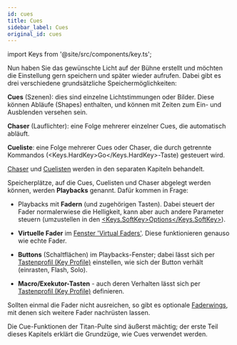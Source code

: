 ```yaml
---
id: cues
title: Cues
sidebar_label: Cues
original_id: cues
---
```


import Keys from '@site/src/components/key.ts';

Nun haben Sie das gewünschte Licht auf der Bühne erstellt und möchten
die Einstellung gern speichern und später wieder aufrufen. Dabei gibt es
drei verschiedene grundsätzliche Speichermöglichkeiten:

<strong>Cues</strong> (Szenen): dies sind einzelne Lichtstimmungen oder Bilder. Diese
können Abläufe (Shapes) enthalten, und können mit Zeiten zum Ein- und
Ausblenden versehen sein.

<strong>Chaser</strong> (Lauflichter): eine Folge mehrerer einzelner Cues, die
automatisch abläuft.

<strong>Cueliste</strong>: eine Folge mehrerer Cues oder Chaser, die durch getrennte
Kommandos (<Keys.HardKey>Go</Keys.HardKey>-Taste) gesteuert wird.

[Chaser](chases.md) und [Cuelisten](cue-lists.md) werden in den separaten 
Kapiteln behandelt.

Speicherplätze, auf die Cues, Cuelisten und Chaser abgelegt werden
können, werden <strong>Playbacks</strong> genannt. Dafür kommen in Frage:

-   Playbacks mit <strong>Fadern</strong> (und zugehörigen Tasten). Dabei steuert der
    Fader normalerwiese die Helligkeit, kann aber auch andere Parameter
    steuern (umzustellen in den [<Keys.SoftKey>Options</Keys.SoftKey>](cues/playback-options.md)).
	
-   <strong>Virtuelle Fader</strong> im [Fenster 'Virtual Faders'](running-the-show/playback-controls.md#virtuelle-fader). Diese funktionieren
    genauso wie echte Fader.

-   <strong>Buttons</strong> (Schaltflächen) im Playbacks-Fenster; dabei lässt sich per
    [Tastenprofil (Key Profile)](system-settings/key-profiles.md) einstellen, 
	wie sich der Button verhält (einrasten, Flash, Solo).

-   <strong>Macro/Exekutor-Tasten</strong> - auch deren Verhalten lässt sich per
    [Tastenprofil (Key Profile)](system-settings/key-profiles.md) definieren.  

Sollten einmal die Fader nicht ausreichen, so gibt es optionale [Faderwings](about-the-consoles.md), mit denen sich weitere Fader nachrüsten lassen.

Die Cue-Funktionen der Titan-Pulte sind äußerst mächtig; der erste Teil
dieses Kapitels erklärt die Grundzüge, wie Cues verwendet werden.